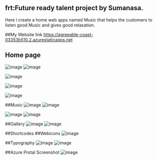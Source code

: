 ## frt:Future ready talent project by Sumanasa.
Here i create a home web apps named Music that helps the customers to listen good Music and gives good relaxation.

##My Website link https://agreeable-coast-03353b510.2.azurestaticapps.net

## Home page
![image](https://user-images.githubusercontent.com/114159073/194888642-a54469bd-2266-4437-b58c-baa9f761c197.png)
![image](https://user-images.githubusercontent.com/114159073/194888790-2ce30403-39b6-4e40-93c0-1a2739e008fc.png)


![image](https://user-images.githubusercontent.com/114159073/194889153-794f0a43-c868-4f4a-8ae3-1de72a286680.png)

![image](https://user-images.githubusercontent.com/114159073/194889249-c0cfb8ab-06c7-4a2c-8a0c-bc709ba92147.png)

![image](https://user-images.githubusercontent.com/114159073/194889673-984915e2-1447-41e2-a471-e361f6b59bb1.png)

##Music
![image](https://user-images.githubusercontent.com/114159073/194890319-e371ce3d-d281-4434-a3e4-283f88dc0b96.png)
![image](https://user-images.githubusercontent.com/114159073/194890381-84130991-891b-4d8a-aec0-86c79d94e44c.png)

![image](https://user-images.githubusercontent.com/114159073/194890430-231191f4-6e83-490b-93d8-4e6ded44d61f.png)
![image](https://user-images.githubusercontent.com/114159073/194890490-99776014-2606-4d0f-83eb-8b3649e9187a.png)

##Gallery
![image](https://user-images.githubusercontent.com/114159073/194890722-c9c6a91d-7097-417c-aefd-4c2508dd27c9.png)
![image](https://user-images.githubusercontent.com/114159073/194890773-352c92fd-4053-47a9-ad1d-a49df8b61353.png)

##Shortcodes
##Webicons
![image](https://user-images.githubusercontent.com/114159073/194891397-7f98d033-1c2d-4126-88bb-2b97f093b7dd.png)

##Typography
![image](https://user-images.githubusercontent.com/114159073/194891546-4625ad20-ec2a-40fe-a25a-000268106281.png)
![image](https://user-images.githubusercontent.com/114159073/194891602-1b695c5f-b428-4f0c-a77d-787e518f8128.png)

##Azure Protal Screenshot
![image](https://user-images.githubusercontent.com/114159073/194892089-eaff8609-46bd-491b-8e5e-c2d2d87827f6.png)


